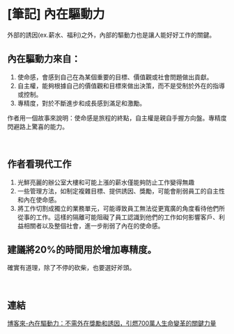 # [筆記] 內在驅動力



外部的誘因(ex.薪水、福利)之外，內部的驅動力也是讓人能好好工作的關鍵。
<!--more-->
## 內在驅動力來自：

1. 使命感，會感到自己在為某個重要的目標、價值觀或社會問題做出貢獻。
2. 自主權，能夠根據自己的價值觀和目標來做出決策，而不是受制於外在的指導或控制。
3. 專精度，對於不斷進步和成長感到滿足和激勵。

作者用一個故事來說明：使命感是旅程的終點，自主權是親自手握方向盤。專精度閃避路上驚喜的能力。

‌

## 作者看現代工作

1. 光鮮亮麗的辦公室大樓和可能上漲的薪水僅能夠防止工作變得無趣
2. 一些管理方法，如制定複雜目標、提供誘因、獎勵，可能會削弱員工的自主性和內在使命感。
3. 將工作切割成獨立的業務單元，可能導致員工無法從更寬廣的角度看待他們所從事的工作。這樣的隔離可能阻礙了員工認識到他們的工作如何影響客戶、利益相關者以及整個社會，進一步削弱了內在的使命感。

## 建議將20%的時間用於增加專精度。

確實有道理，除了不停的砍柴，也要選好斧頭。

‌

## 連結

[博客來-內在驅動力：不需外在獎勵和誘因，引燃700萬人生命變革的關鍵力量](https://www.books.com.tw/products/0010914231 "‌")
